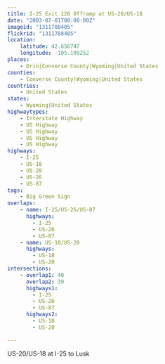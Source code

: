 ```yaml
---
title: I-25 Exit 126 Offramp at US-20/US-18
date: "2003-07-01T00:00:00Z"
imageid: "1311788405"
flickrid: "1311788405"
location:
    latitude: 42.656747
    longitude: -105.199252
places:
    - Orin|Converse County|Wyoming|United States
counties:
    - Converse County|Wyoming|United States
countries:
    - United States
states:
    - Wyoming|United States
highwaytypes:
    - Interstate Highway
    - US Highway
    - US Highway
    - US Highway
    - US Highway
highways:
    - I-25
    - US-18
    - US-20
    - US-26
    - US-87
tags:
    - Big Green Sign
overlaps:
    - name: I-25/US-26/US-87
      highways:
        - I-25
        - US-26
        - US-87
    - name: US-18/US-20
      highways:
        - US-18
        - US-20
intersections:
    - overlap1: 40
      overlap2: 39
      highways1:
        - I-25
        - US-26
        - US-87
      highways2:
        - US-18
        - US-20

---
```

US-20/US-18 at I-25 to Lusk